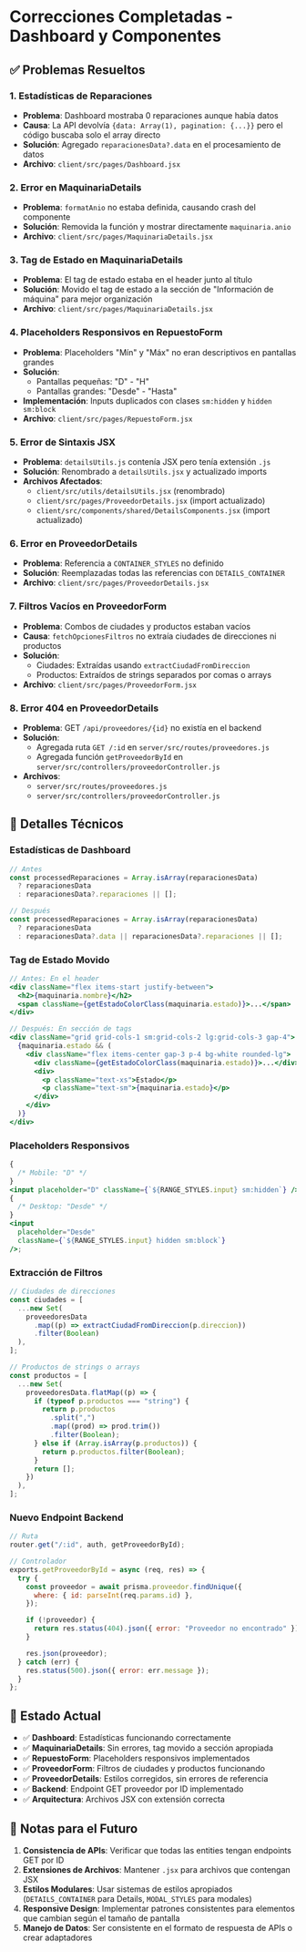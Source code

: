 # Correcciones Completadas - Dashboard y Componentes

## ✅ Problemas Resueltos

### 1. **Estadísticas de Reparaciones**

- **Problema**: Dashboard mostraba 0 reparaciones aunque había datos
- **Causa**: La API devolvía `{data: Array(1), pagination: {...}}` pero el código buscaba solo el array directo
- **Solución**: Agregado `reparacionesData?.data` en el procesamiento de datos
- **Archivo**: `client/src/pages/Dashboard.jsx`

### 2. **Error en MaquinariaDetails**

- **Problema**: `formatAnio` no estaba definida, causando crash del componente
- **Solución**: Removida la función y mostrar directamente `maquinaria.anio`
- **Archivo**: `client/src/pages/MaquinariaDetails.jsx`

### 3. **Tag de Estado en MaquinariaDetails**

- **Problema**: El tag de estado estaba en el header junto al título
- **Solución**: Movido el tag de estado a la sección de "Información de máquina" para mejor organización
- **Archivo**: `client/src/pages/MaquinariaDetails.jsx`

### 4. **Placeholders Responsivos en RepuestoForm**

- **Problema**: Placeholders "Mín" y "Máx" no eran descriptivos en pantallas grandes
- **Solución**:
  - Pantallas pequeñas: "D" - "H"
  - Pantallas grandes: "Desde" - "Hasta"
- **Implementación**: Inputs duplicados con clases `sm:hidden` y `hidden sm:block`
- **Archivo**: `client/src/pages/RepuestoForm.jsx`

### 5. **Error de Sintaxis JSX**

- **Problema**: `detailsUtils.js` contenía JSX pero tenía extensión `.js`
- **Solución**: Renombrado a `detailsUtils.jsx` y actualizado imports
- **Archivos Afectados**:
  - `client/src/utils/detailsUtils.jsx` (renombrado)
  - `client/src/pages/ProveedorDetails.jsx` (import actualizado)
  - `client/src/components/shared/DetailsComponents.jsx` (import actualizado)

### 6. **Error en ProveedorDetails**

- **Problema**: Referencia a `CONTAINER_STYLES` no definido
- **Solución**: Reemplazadas todas las referencias con `DETAILS_CONTAINER`
- **Archivo**: `client/src/pages/ProveedorDetails.jsx`

### 7. **Filtros Vacíos en ProveedorForm**

- **Problema**: Combos de ciudades y productos estaban vacíos
- **Causa**: `fetchOpcionesFiltros` no extraía ciudades de direcciones ni productos
- **Solución**:
  - Ciudades: Extraídas usando `extractCiudadFromDireccion`
  - Productos: Extraídos de strings separados por comas o arrays
- **Archivo**: `client/src/pages/ProveedorForm.jsx`

### 8. **Error 404 en ProveedorDetails**

- **Problema**: GET `/api/proveedores/{id}` no existía en el backend
- **Solución**:
  - Agregada ruta `GET /:id` en `server/src/routes/proveedores.js`
  - Agregada función `getProveedorById` en `server/src/controllers/proveedorController.js`
- **Archivos**:
  - `server/src/routes/proveedores.js`
  - `server/src/controllers/proveedorController.js`

## 🔧 Detalles Técnicos

### Estadísticas de Dashboard

```javascript
// Antes
const processedReparaciones = Array.isArray(reparacionesData)
  ? reparacionesData
  : reparacionesData?.reparaciones || [];

// Después
const processedReparaciones = Array.isArray(reparacionesData)
  ? reparacionesData
  : reparacionesData?.data || reparacionesData?.reparaciones || [];
```

### Tag de Estado Movido

```jsx
// Antes: En el header
<div className="flex items-start justify-between">
  <h2>{maquinaria.nombre}</h2>
  <span className={getEstadoColorClass(maquinaria.estado)}>...</span>
</div>

// Después: En sección de tags
<div className="grid grid-cols-1 sm:grid-cols-2 lg:grid-cols-3 gap-4">
  {maquinaria.estado && (
    <div className="flex items-center gap-3 p-4 bg-white rounded-lg">
      <div className={getEstadoColorClass(maquinaria.estado)}>...</div>
      <div>
        <p className="text-xs">Estado</p>
        <p className="text-sm">{maquinaria.estado}</p>
      </div>
    </div>
  )}
</div>
```

### Placeholders Responsivos

```jsx
{
  /* Mobile: "D" */
}
<input placeholder="D" className={`${RANGE_STYLES.input} sm:hidden`} />;
{
  /* Desktop: "Desde" */
}
<input
  placeholder="Desde"
  className={`${RANGE_STYLES.input} hidden sm:block`}
/>;
```

### Extracción de Filtros

```javascript
// Ciudades de direcciones
const ciudades = [
  ...new Set(
    proveedoresData
      .map((p) => extractCiudadFromDireccion(p.direccion))
      .filter(Boolean)
  ),
];

// Productos de strings o arrays
const productos = [
  ...new Set(
    proveedoresData.flatMap((p) => {
      if (typeof p.productos === "string") {
        return p.productos
          .split(",")
          .map((prod) => prod.trim())
          .filter(Boolean);
      } else if (Array.isArray(p.productos)) {
        return p.productos.filter(Boolean);
      }
      return [];
    })
  ),
];
```

### Nuevo Endpoint Backend

```javascript
// Ruta
router.get("/:id", auth, getProveedorById);

// Controlador
exports.getProveedorById = async (req, res) => {
  try {
    const proveedor = await prisma.proveedor.findUnique({
      where: { id: parseInt(req.params.id) },
    });

    if (!proveedor) {
      return res.status(404).json({ error: "Proveedor no encontrado" });
    }

    res.json(proveedor);
  } catch (err) {
    res.status(500).json({ error: err.message });
  }
};
```

## 🚀 Estado Actual

- ✅ **Dashboard**: Estadísticas funcionando correctamente
- ✅ **MaquinariaDetails**: Sin errores, tag movido a sección apropiada
- ✅ **RepuestoForm**: Placeholders responsivos implementados
- ✅ **ProveedorForm**: Filtros de ciudades y productos funcionando
- ✅ **ProveedorDetails**: Estilos corregidos, sin errores de referencia
- ✅ **Backend**: Endpoint GET proveedor por ID implementado
- ✅ **Arquitectura**: Archivos JSX con extensión correcta

## 📝 Notas para el Futuro

1. **Consistencia de APIs**: Verificar que todas las entities tengan endpoints GET por ID
2. **Extensiones de Archivos**: Mantener `.jsx` para archivos que contengan JSX
3. **Estilos Modulares**: Usar sistemas de estilos apropiados (`DETAILS_CONTAINER` para Details, `MODAL_STYLES` para modales)
4. **Responsive Design**: Implementar patrones consistentes para elementos que cambian según el tamaño de pantalla
5. **Manejo de Datos**: Ser consistente en el formato de respuesta de APIs o crear adaptadores
